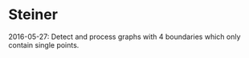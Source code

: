 # Steiner

2016-05-27: Detect and process graphs with 4 boundaries which only contain single points.